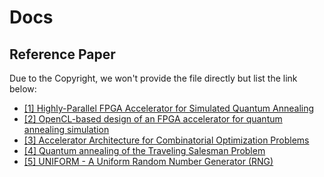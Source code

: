 # Docs

## Reference Paper

Due to the Copyright, we won't provide the file directly but list the link below:

* [[1] Highly-Parallel FPGA Accelerator for Simulated Quantum Annealing](https://ieeexplore.ieee.org/document/8918417)
* [[2] OpenCL-based design of an FPGA accelerator for quantum annealing simulation](https://link.springer.com/article/10.1007/s11227-019-02778-w)
* [[3] Accelerator Architecture for Combinatorial Optimization Problems](https://www.semanticscholar.org/paper/Accelerator-Architecture-for-Combinatorial-Problems-Tsukamoto-Takatsu/fd794c47edf63576c08dee95e901017c2b6d8f49?p2df)
* [[4] Quantum annealing of the Traveling Salesman Problem](https://www.researchgate.net/publication/8128752_Quantum_annealing_of_the_Traveling_Salesman_Problem)
* [[5] UNIFORM - A Uniform Random Number Generator (RNG)](https://people.sc.fsu.edu/~jburkardt/cpp_src/uniform/uniform.html)
